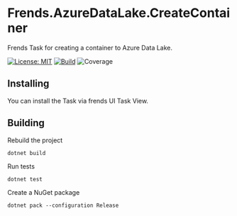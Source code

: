 # Frends.AzureDataLake.CreateContainer

Frends Task for creating a container to Azure Data Lake.

[![License: MIT](https://img.shields.io/badge/License-MIT-green.svg)](https://opensource.org/licenses/MIT) 
[![Build](https://github.com/FrendsPlatform/Frends.AzureDataLake/actions/workflows/CreateContainer_build_and_test_on_main.yml/badge.svg)](https://github.com/FrendsPlatform/Frends.AzureDataLake/actions)
![Coverage](https://app-github-custom-badges.azurewebsites.net/Badge?key=FrendsPlatform/Frends.AzureDataLake/Frends.AzureDataLake.CreateContainer|main)

## Installing

You can install the Task via frends UI Task View.

## Building

Rebuild the project

`dotnet build`

Run tests

`dotnet test`

Create a NuGet package

`dotnet pack --configuration Release`
